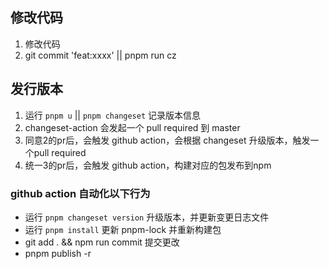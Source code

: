 
## 修改代码
1. 修改代码
2. git commit 'feat:xxxx' || pnpm run cz

## 发行版本
1. 运行 `pnpm u` || `pnpm changeset` 记录版本信息
2. changeset-action 会发起一个 pull required 到 master
3. 同意2的pr后，会触发 github action，会根据 changeset 升级版本，触发一个pull required
4. 统一3的pr后，会触发 github action，构建对应的包发布到npm

### github action 自动化以下行为
- 运行 `pnpm changeset version` 升级版本，并更新变更日志文件
- 运行 `pnpm install` 更新 pnpm-lock 并重新构建包
- git add . && npm run commit 提交更改
- pnpm publish -r
